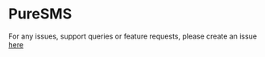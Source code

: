 # PureSMS
For any issues, support queries or feature requests, please create an issue [here](https://github.com/naudecruywagen/app-puresms/issues/new)
